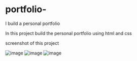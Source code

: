 # portfolio-
I build a personal portfolio

In this project build the personal portfolio  using html and css 

screenshot of this project

![image](https://github.com/ankitagrawal10/portfolio-/assets/134213732/0c43c6ad-62d4-4c9a-9a3b-d0b4df6e91ef)
![image](https://github.com/ankitagrawal10/portfolio-/assets/134213732/60c86c1b-cd0a-4709-9610-5b27203e83c2)
![image](https://github.com/ankitagrawal10/portfolio-/assets/134213732/fff8a933-406e-4f2d-aac7-1acd857bc66a)



